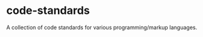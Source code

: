code-standards
==============

A collection of code standards for various programming/markup languages.